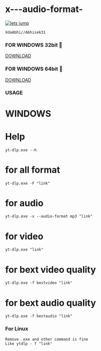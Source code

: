 # x---audio-format-

[![lets jump](https://www.herokucdn.com/deploy/button.svg)](https://heroku.com/deploy)
```
XdaAbhi//Abhisek31
```
### FOR WINDOWS 32bit 🔽
[DOWNLOAD](https://github.com/yt-dlp/yt-dlp/releases/download/2022.11.11/yt-dlp_x86.exe)

### FOR WINDOWS 64bit 🔽
[DOWNLOAD](https://github.com/yt-dlp/yt-dlp/releases/download/2022.11.11/yt-dlp.exe)

### USAGE 
#     WINDOWS

# Help
```
yt-dlp.exe --h
```
# for all format
```
yt-dlp.exe -F "link"
```
# for audio
```
yt-dlp.exe -x --audio-format mp3 "link"
```
# for video
```
yt-dlp.exe "link"
```
# for bext video quality
```
yt-dlp.exe -f bestvideo "link"
```
# for bext audio quality
```
yt-dlp.exe -f bestaudio "link"
```
### For Linux 
    Remove .exe and other command is fine
    Like ytdlp - f "link"
    

